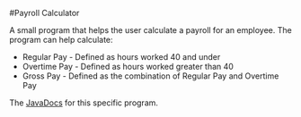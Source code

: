 #Payroll Calculator

A small program that helps the user calculate a payroll for an employee. The program can help calculate:
- Regular Pay - Defined as hours worked 40 and under
- Overtime Pay - Defined as hours worked greater than 40
- Gross Pay - Defined as the combination of Regular Pay and Overtime Pay

The [JavaDocs](https://wittyswat.github.io/CPSC-223J-Projects/PayrollSystem/package-summary.html)
for this specific program.